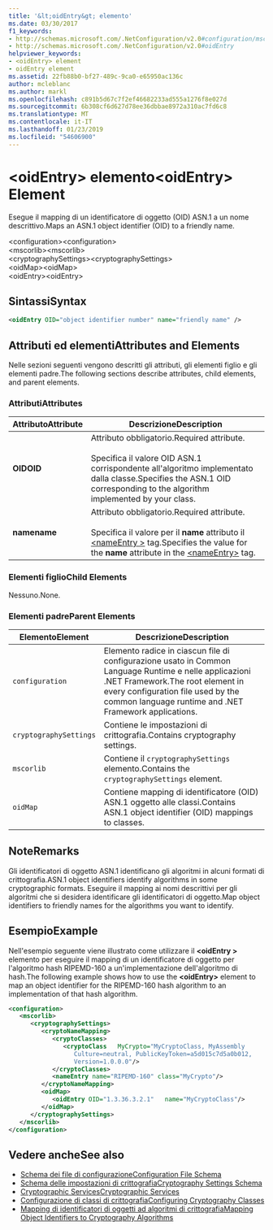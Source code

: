```yaml
---
title: '&lt;oidEntry&gt; elemento'
ms.date: 03/30/2017
f1_keywords:
- http://schemas.microsoft.com/.NetConfiguration/v2.0#configuration/mscorlib/cryptographySettings/oidMap/oidEntry
- http://schemas.microsoft.com/.NetConfiguration/v2.0#oidEntry
helpviewer_keywords:
- <oidEntry> element
- oidEntry element
ms.assetid: 22fb88b0-bf27-489c-9ca0-e65950ac136c
author: mcleblanc
ms.author: markl
ms.openlocfilehash: c891b5d67c7f2ef46682233ad555a1276f8e027d
ms.sourcegitcommit: 6b308cf6d627d78ee36dbbae8972a310ac7fd6c8
ms.translationtype: MT
ms.contentlocale: it-IT
ms.lasthandoff: 01/23/2019
ms.locfileid: "54606900"
---
```

# <a name="ltoidentrygt-element"></a><span data-ttu-id="018de-102">&lt;oidEntry&gt; elemento</span><span class="sxs-lookup"><span data-stu-id="018de-102">&lt;oidEntry&gt; Element</span></span>
<span data-ttu-id="018de-103">Esegue il mapping di un identificatore di oggetto (OID) ASN.1 a un nome descrittivo.</span><span class="sxs-lookup"><span data-stu-id="018de-103">Maps an ASN.1 object identifier (OID) to a friendly name.</span></span>  
  
 <span data-ttu-id="018de-104">\<configuration></span><span class="sxs-lookup"><span data-stu-id="018de-104">\<configuration></span></span>  
<span data-ttu-id="018de-105">\<mscorlib></span><span class="sxs-lookup"><span data-stu-id="018de-105">\<mscorlib></span></span>  
<span data-ttu-id="018de-106">\<cryptographySettings></span><span class="sxs-lookup"><span data-stu-id="018de-106">\<cryptographySettings></span></span>  
<span data-ttu-id="018de-107">\<oidMap></span><span class="sxs-lookup"><span data-stu-id="018de-107">\<oidMap></span></span>  
<span data-ttu-id="018de-108">\<oidEntry></span><span class="sxs-lookup"><span data-stu-id="018de-108">\<oidEntry></span></span>  
  
## <a name="syntax"></a><span data-ttu-id="018de-109">Sintassi</span><span class="sxs-lookup"><span data-stu-id="018de-109">Syntax</span></span>  
  
```xml  
<oidEntry OID="object identifier number" name="friendly name" />  
```  
  
## <a name="attributes-and-elements"></a><span data-ttu-id="018de-110">Attributi ed elementi</span><span class="sxs-lookup"><span data-stu-id="018de-110">Attributes and Elements</span></span>  
 <span data-ttu-id="018de-111">Nelle sezioni seguenti vengono descritti gli attributi, gli elementi figlio e gli elementi padre.</span><span class="sxs-lookup"><span data-stu-id="018de-111">The following sections describe attributes, child elements, and parent elements.</span></span>  
  
### <a name="attributes"></a><span data-ttu-id="018de-112">Attributi</span><span class="sxs-lookup"><span data-stu-id="018de-112">Attributes</span></span>  
  
|<span data-ttu-id="018de-113">Attributo</span><span class="sxs-lookup"><span data-stu-id="018de-113">Attribute</span></span>|<span data-ttu-id="018de-114">Descrizione</span><span class="sxs-lookup"><span data-stu-id="018de-114">Description</span></span>|  
|---------------|-----------------|  
|<span data-ttu-id="018de-115">**OID**</span><span class="sxs-lookup"><span data-stu-id="018de-115">**OID**</span></span>|<span data-ttu-id="018de-116">Attributo obbligatorio.</span><span class="sxs-lookup"><span data-stu-id="018de-116">Required attribute.</span></span><br /><br /> <span data-ttu-id="018de-117">Specifica il valore OID ASN.1 corrispondente all'algoritmo implementato dalla classe.</span><span class="sxs-lookup"><span data-stu-id="018de-117">Specifies the ASN.1 OID corresponding to the algorithm implemented by your class.</span></span>|  
|<span data-ttu-id="018de-118">**name**</span><span class="sxs-lookup"><span data-stu-id="018de-118">**name**</span></span>|<span data-ttu-id="018de-119">Attributo obbligatorio.</span><span class="sxs-lookup"><span data-stu-id="018de-119">Required attribute.</span></span><br /><br /> <span data-ttu-id="018de-120">Specifica il valore per il **name** attributo il [ \<nameEntry >](../../../../../docs/framework/configure-apps/file-schema/cryptography/nameentry-element.md) tag.</span><span class="sxs-lookup"><span data-stu-id="018de-120">Specifies the value for the **name** attribute in the [\<nameEntry>](../../../../../docs/framework/configure-apps/file-schema/cryptography/nameentry-element.md) tag.</span></span>|  
  
### <a name="child-elements"></a><span data-ttu-id="018de-121">Elementi figlio</span><span class="sxs-lookup"><span data-stu-id="018de-121">Child Elements</span></span>  
 <span data-ttu-id="018de-122">Nessuno.</span><span class="sxs-lookup"><span data-stu-id="018de-122">None.</span></span>  
  
### <a name="parent-elements"></a><span data-ttu-id="018de-123">Elementi padre</span><span class="sxs-lookup"><span data-stu-id="018de-123">Parent Elements</span></span>  
  
|<span data-ttu-id="018de-124">Elemento</span><span class="sxs-lookup"><span data-stu-id="018de-124">Element</span></span>|<span data-ttu-id="018de-125">Descrizione</span><span class="sxs-lookup"><span data-stu-id="018de-125">Description</span></span>|  
|-------------|-----------------|  
|`configuration`|<span data-ttu-id="018de-126">Elemento radice in ciascun file di configurazione usato in Common Language Runtime e nelle applicazioni .NET Framework.</span><span class="sxs-lookup"><span data-stu-id="018de-126">The root element in every configuration file used by the common language runtime and .NET Framework applications.</span></span>|  
|`cryptographySettings`|<span data-ttu-id="018de-127">Contiene le impostazioni di crittografia.</span><span class="sxs-lookup"><span data-stu-id="018de-127">Contains cryptography settings.</span></span>|  
|`mscorlib`|<span data-ttu-id="018de-128">Contiene il `cryptographySettings` elemento.</span><span class="sxs-lookup"><span data-stu-id="018de-128">Contains the `cryptographySettings` element.</span></span>|  
|`oidMap`|<span data-ttu-id="018de-129">Contiene mapping di identificatore (OID) ASN.1 oggetto alle classi.</span><span class="sxs-lookup"><span data-stu-id="018de-129">Contains ASN.1 object identifier (OID) mappings to classes.</span></span>|  
  
## <a name="remarks"></a><span data-ttu-id="018de-130">Note</span><span class="sxs-lookup"><span data-stu-id="018de-130">Remarks</span></span>  
 <span data-ttu-id="018de-131">Gli identificatori di oggetto ASN.1 identificano gli algoritmi in alcuni formati di crittografia.</span><span class="sxs-lookup"><span data-stu-id="018de-131">ASN.1 object identifiers identify algorithms in some cryptographic formats.</span></span> <span data-ttu-id="018de-132">Eseguire il mapping ai nomi descrittivi per gli algoritmi che si desidera identificare gli identificatori di oggetto.</span><span class="sxs-lookup"><span data-stu-id="018de-132">Map object identifiers to friendly names for the algorithms you want to identify.</span></span>  
  
## <a name="example"></a><span data-ttu-id="018de-133">Esempio</span><span class="sxs-lookup"><span data-stu-id="018de-133">Example</span></span>  
 <span data-ttu-id="018de-134">Nell'esempio seguente viene illustrato come utilizzare il  **\<oidEntry >** elemento per eseguire il mapping di un identificatore di oggetto per l'algoritmo hash RIPEMD-160 a un'implementazione dell'algoritmo di hash.</span><span class="sxs-lookup"><span data-stu-id="018de-134">The following example shows how to use the **\<oidEntry>** element to map an object identifier for the RIPEMD-160 hash algorithm to an implementation of that hash algorithm.</span></span>  
  
```xml  
<configuration>  
   <mscorlib>  
      <cryptographySettings>  
         <cryptoNameMapping>  
            <cryptoClasses>  
               <cryptoClass   MyCrypto="MyCryptoClass, MyAssembly  
                  Culture=neutral, PublicKeyToken=a5d015c7d5a0b012,  
                  Version=1.0.0.0"/>  
            </cryptoClasses>  
            <nameEntry name="RIPEMD-160" class="MyCrypto"/>  
         </cryptoNameMapping>  
         <oidMap>  
            <oidEntry OID="1.3.36.3.2.1"   name="MyCryptoClass"/>  
         </oidMap>  
      </cryptographySettings>  
   </mscorlib>  
</configuration>  
```  
  
## <a name="see-also"></a><span data-ttu-id="018de-135">Vedere anche</span><span class="sxs-lookup"><span data-stu-id="018de-135">See also</span></span>
- [<span data-ttu-id="018de-136">Schema dei file di configurazione</span><span class="sxs-lookup"><span data-stu-id="018de-136">Configuration File Schema</span></span>](../../../../../docs/framework/configure-apps/file-schema/index.md)
- [<span data-ttu-id="018de-137">Schema delle impostazioni di crittografia</span><span class="sxs-lookup"><span data-stu-id="018de-137">Cryptography Settings Schema</span></span>](../../../../../docs/framework/configure-apps/file-schema/cryptography/index.md)
- [<span data-ttu-id="018de-138">Cryptographic Services</span><span class="sxs-lookup"><span data-stu-id="018de-138">Cryptographic Services</span></span>](../../../../../docs/standard/security/cryptographic-services.md)
- [<span data-ttu-id="018de-139">Configurazione di classi di crittografia</span><span class="sxs-lookup"><span data-stu-id="018de-139">Configuring Cryptography Classes</span></span>](../../../../../docs/framework/configure-apps/configure-cryptography-classes.md)
- [<span data-ttu-id="018de-140">Mapping di identificatori di oggetti ad algoritmi di crittografia</span><span class="sxs-lookup"><span data-stu-id="018de-140">Mapping Object Identifiers to Cryptography Algorithms</span></span>](../../../../../docs/framework/configure-apps/map-object-identifiers-to-cryptography-algorithms.md)
